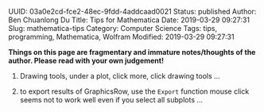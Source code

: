UUID: 03a0e2cd-fce2-48ec-9fdd-4addcaad0021
Status: published
Author: Ben Chuanlong Du
Title: Tips for Mathematica
Date: 2019-03-29 09:27:31
Slug: mathematica-tips
Category: Computer Science
Tags: tips, programming, Mathematica, Wolfram
Modified: 2019-03-29 09:27:31

**Things on this page are fragmentary and immature notes/thoughts of the author. Please read with your own judgement!**
 
1. Drawing tools, 
    under a plot, click more, click drawing tools ...

2. to export results of GraphicsRow, use the `Export` function
    mouse click seems not to work well even if you select all subplots ...

